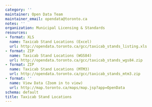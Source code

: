 ```yaml
---
category: ''
maintainer: Open Data Team
maintainer_email: opendata@toronto.ca
notes: ''
organization: Municipal Licensing & Standards
resources:
- format: XLS
  name: Taxicab Stand Locations (Excel)
  url: http://opendata.toronto.ca/gcc/taxicab_stands_listing.xls
- format: ZIP
  name: Taxicab Stand Locations (WGS84)
  url: http://opendata.toronto.ca/gcc/taxicab_stands_wgs84.zip
- format: ZIP
  name: Taxicab Stand Locations (MTM3)
  url: http://opendata.toronto.ca/gcc/taxicab_stands_mtm3.zip
- format: ''
  name: View Data (Zoom in to view)
  url: http://map.toronto.ca/maps/map.jsp?app=OpenData
schema: default
title: Taxicab Stand Locations
---
```

